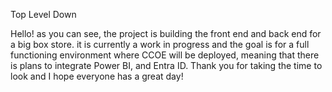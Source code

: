 Top Level Down

Hello!
as you can see, the project is building the front end and back end for a big box store.
it is currently a work in progress and the goal is for a full functioning environment where
CCOE will be deployed, meaning that there is plans to integrate Power BI, and Entra ID. 
Thank you for taking the time to look and I hope everyone has a great day!
